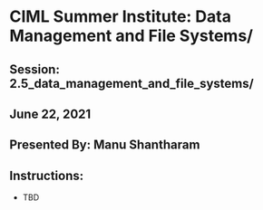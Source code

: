 # CIML Summer Institute:  Data Management and File Systems/

## Session: 2.5_data_management_and_file_systems/

## June 22, 2021
## Presented By: Manu Shantharam

## Instructions:
* TBD
